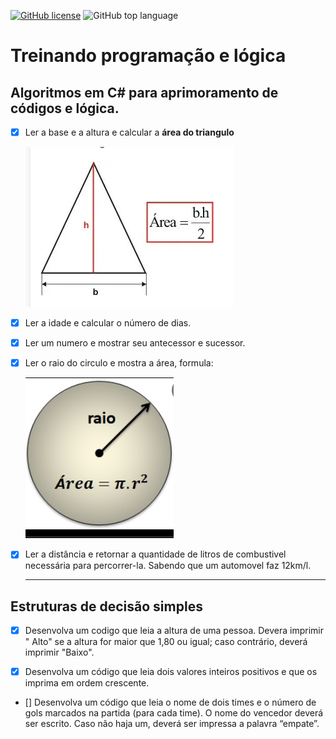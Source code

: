 [![GitHub license](https://img.shields.io/github/license/edilanesilva/my-code-C-Sharp?style=plastic)](https://github.com/edilanesilva/my-code-C-Sharp/blob/main/LICENSE)
![GitHub top language](https://img.shields.io/github/languages/top/edilanesilva/my-code-C-Sharp?style=plastic)
# Treinando programação e lógica

## Algoritmos em C# para aprimoramento de códigos e lógica.

- [X] Ler a base e a altura e calcular a **área do triangulo**

  ![formulaAreaTriangulo](./img/figAreaTriangulo.PNG)

- [X] Ler a idade e calcular o número de dias.
- [X] Ler um numero e mostrar seu antecessor e sucessor.
- [X] Ler o raio do circulo e mostra a área, formula:

  ![FormulaAreaCirculo](./img/raio.PNG)

- [X] Ler a distância e retornar a quantidade de litros de combustivel necessária para percorrer-la. Sabendo que um automovel faz 12km/l.<hr>

## Estruturas de decisão simples

- [X] Desenvolva um codigo que leia a altura de uma pessoa. Devera imprimir " Alto"  se a altura for maior que 1,80 ou igual; caso contrário, deverá imprimir "Baixo".

- [X] Desenvolva um código que leia dois valores inteiros positivos e que os imprima em ordem crescente.

- [] Desenvolva um código que leia o nome de dois times e o número de gols marcados na partida (para cada time). O nome do vencedor deverá ser escrito. Caso não haja um, deverá ser impressa a palavra “empate”.


